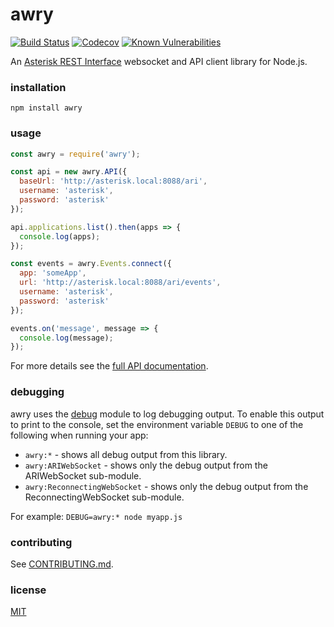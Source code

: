 # awry

[![Build Status][Build Status Image]][Build Status Link]
[![Codecov][Codecov Image]][Codecov Link]
[![Known Vulnerabilities][Snyk Image]][Snyk Link]

An [Asterisk REST Interface][] websocket and API client library for Node.js.

[Build Status Image]: https://travis-ci.org/chadxz/awry.svg?branch=master
[Build Status Link]: https://travis-ci.org/chadxz/awry
[Codecov Image]: https://img.shields.io/codecov/c/github/chadxz/awry.svg
[Codecov Link]: https://codecov.io/gh/chadxz/awry
[Snyk Image]: https://snyk.io/test/github/chadxz/awry/badge.svg
[Snyk Link]: https://snyk.io/test/github/chadxz/awry
[Asterisk REST Interface]: https://wiki.asterisk.org/wiki/pages/viewpage.action?pageId=29395573

### installation

`npm install awry`

### usage

```js
const awry = require('awry');

const api = new awry.API({
  baseUrl: 'http://asterisk.local:8088/ari',
  username: 'asterisk',
  password: 'asterisk'
});

api.applications.list().then(apps => {
  console.log(apps);
});

const events = awry.Events.connect({
  app: 'someApp',
  url: 'http://asterisk.local:8088/ari/events',
  username: 'asterisk',
  password: 'asterisk'
});

events.on('message', message => {
  console.log(message);
});
```

For more details see the [full API documentation](http://chadmcelligott.com/awry).

### debugging

awry uses the [debug](https://github.com/visionmedia/debug) module to log
debugging output. To enable this output to print to the console, set the
environment variable `DEBUG` to one of the following when running your app:

- `awry:*` - shows all debug output from this library.
- `awry:ARIWebSocket` - shows only the debug output from the ARIWebSocket
sub-module.
- `awry:ReconnectingWebSocket` - shows only the debug output from the
ReconnectingWebSocket sub-module.

For example: `DEBUG=awry:* node myapp.js`

### contributing

See [CONTRIBUTING.md](CONTRIBUTING.md).

### license

[MIT](LICENSE-MIT)
